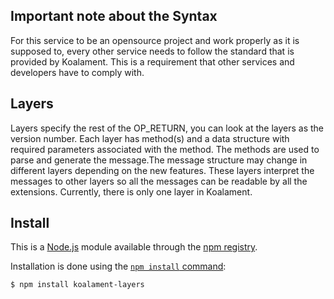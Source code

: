 ## Important note about the Syntax

For this service to be an opensource project and work properly as it is supposed to, every other service needs to follow the standard that is provided by Koalament. This is a requirement that other services and developers have to comply with.

## Layers

Layers specify the rest of the OP_RETURN, you can look at the layers as the version number. Each layer has method(s) and a data structure with required parameters associated with the method. The methods are used to parse and generate the message.The message structure may change in different layers depending on the new features. These layers interpret the messages to other layers so all the messages can be readable by all the extensions. Currently, there is only one layer in Koalament.


## Install

This is a [Node.js](https://nodejs.org/en/) module available through the
[npm registry](https://www.npmjs.com/).

Installation is done using the
[`npm install` command](https://docs.npmjs.com/getting-started/installing-npm-packages-locally):

```sh
$ npm install koalament-layers
```